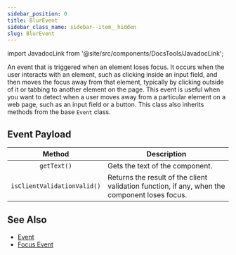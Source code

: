```yaml
---
sidebar_position: 0
title: BlurEvent
sidebar_class_name: sidebar--item__hidden
slug: BlurEvent
---
```


import JavadocLink from '@site/src/components/DocsTools/JavadocLink';

<JavadocLink type="engine" location="org/dwcj/component/event/BlurEvent" top='true' />

An event that is triggered when an element loses focus. It occurs when the user interacts with an element, such as clicking inside an input field, and then moves the focus away from that element, typically by clicking outside of it or tabbing to another element on the page. This event is useful when you want to detect when a user moves away from a particular element on a web page, such as an input field or a button. This class also inherits methods from the base `Event` class.

## Event Payload

| Method | Description |
|:-:|-|
|`getText()`|Gets the text of the component.|
|`isClientValidationValid()`|Returns the result of the client validation function, if any, when the component loses focus.|

## See Also

- [Event](./event)
- [Focus Event](./FocusEvent)